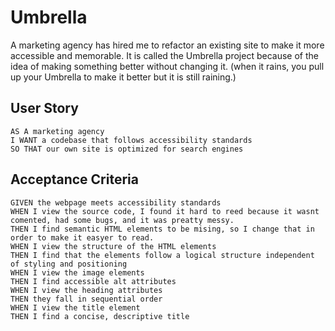 # Umbrella
A marketing agency has hired me to refactor an existing site to make it more accessible and memorable.
It is called the Umbrella project because of the idea of making something better without changing it. (when it rains, you pull up your Umbrella to make it better but it is still raining.)


## User Story

```
AS A marketing agency
I WANT a codebase that follows accessibility standards
SO THAT our own site is optimized for search engines
```

## Acceptance Criteria

```
GIVEN the webpage meets accessibility standards
WHEN I view the source code, I found it hard to reed because it wasnt comented, had some bugs, and it was preatty messy.
THEN I find semantic HTML elements to be mising, so I change that in order to make it easyer to read.
WHEN I view the structure of the HTML elements
THEN I find that the elements follow a logical structure independent of styling and positioning
WHEN I view the image elements
THEN I find accessible alt attributes
WHEN I view the heading attributes
THEN they fall in sequential order
WHEN I view the title element
THEN I find a concise, descriptive title
```


